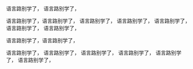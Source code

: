 语言路别学了，
语言路别学了，



语言路别学了，语言路别学了，
语言路别学了，
语言路别学了，
语言路别学了，
语言路别学了，
语言路别学了，

语言路别学了，语言路别学了，


语言路别学了，
语言路别学了，
语言路别学了，
语言路别学了，
语言路别学了，
语言路别学了，

